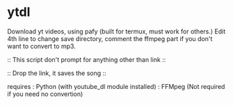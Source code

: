 # ytdl

Download yt videos, using pafy (built for termux, must work for others.)
Edit 4th line to change save directory, comment the ffmpeg part if you don't want to convert to mp3.

:: This script don't prompt for anything other than link ::

::          Drop the link, it saves the song             ::

requires : Python (with youtube_dl module installed)
         : FFMpeg (Not required if you need no convertion)

